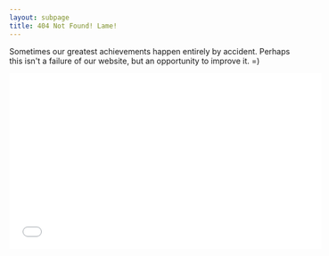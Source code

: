```yaml
---
layout: subpage
title: 404 Not Found! Lame!
---
```


Sometimes our greatest achievements happen entirely by accident. Perhaps this isn't a failure of our website, but an opportunity to improve it. =)

<center><iframe width="560" height="315" src="//www.youtube.com/embed/pomivyfuoIg" frameborder="0" allowfullscreen></iframe></center>

